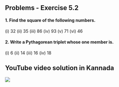 ## Problems - Exercise 5.2
#### 1. Find the square of the following numbers.
(i) 32 
(ii) 35 
(iii) 86 
(iv) 93
(v) 71 
(vi) 46
#### 2. Write a Pythagorean triplet whose one member is.
(i) 6 
(ii) 14 
(iii) 16 
(iv) 18

## YouTube video solution in Kannada 
[![](https://img.youtube.com/vi/xwBFa705zUs/0.jpg)](https://www.youtube.com/watch?v=xwBFa705zUs)

